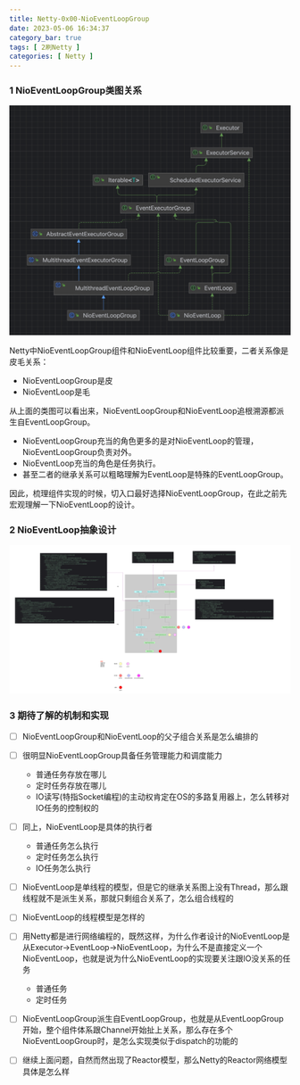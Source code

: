 ```yaml
---
title: Netty-0x00-NioEventLoopGroup
date: 2023-05-06 16:34:37
category_bar: true
tags: [ 2刷Netty ]
categories: [ Netty ]
---
```


### 1 NioEventLoopGroup类图关系

![](Netty-0x00-NioEventLoopGroup/image-20230508162130253.png)

Netty中NioEventLoopGroup组件和NioEventLoop组件比较重要，二者关系像是皮毛关系：

* NioEventLoopGroup是皮
* NioEventLoop是毛

从上面的类图可以看出来，NioEventLoopGroup和NioEventLoop追根溯源都派生自EventLoopGroup。

* NioEventLoopGroup充当的角色更多的是对NioEventLoop的管理，NioEventLoopGroup负责对外。
* NioEventLoop充当的角色是任务执行。
* 甚至二者的继承关系可以粗略理解为EventLoop是特殊的EventLoopGroup。

因此，梳理组件实现的时候，切入口最好选择NioEventLoopGroup，在此之前先宏观理解一下NioEventLoop的设计。

### 2 NioEventLoop抽象设计

![](Netty-0x00-NioEventLoopGroup/image-20230508161537489.png)

### 3 期待了解的机制和实现

* [ ] NioEventLoopGroup和NioEventLoop的父子组合关系是怎么编排的

* [ ] 很明显NioEventLoopGroup具备任务管理能力和调度能力
  * 普通任务存放在哪儿
  * 定时任务存放在哪儿
  * IO读写(特指Socket编程)的主动权肯定在OS的多路复用器上，怎么转移对IO任务的控制权的
* [ ] 同上，NioEventLoop是具体的执行者
  * 普通任务怎么执行
  * 定时任务怎么执行
  * IO任务怎么执行
* [ ] NioEventLoop是单线程的模型，但是它的继承关系图上没有Thread，那么跟线程就不是派生关系，那就只剩组合关系了，怎么组合线程的
* [ ] NioEventLoop的线程模型是怎样的
* [ ] 用Netty都是进行网络编程的，既然这样，为什么作者设计的NioEventLoop是从Executor->EventLoop->NioEventLoop，为什么不是直接定义一个NioEventLoop，也就是说为什么NioEventLoop的实现要关注跟IO没关系的任务
  * 普通任务
  * 定时任务
* [ ] NioEventLoopGroup派生自EventLoopGroup，也就是从EventLoopGroup开始，整个组件体系跟Channel开始扯上关系，那么存在多个NioEventLoopGroup时，是怎么实现类似于dispatch的功能的
* [ ] 继续上面问题，自然而然出现了Reactor模型，那么Netty的Reactor网络模型具体是怎么样
